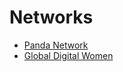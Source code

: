 # Networks
* [Panda Network](http://www.we-are-panda.com/)
* [Global Digital Women](https://global-digital-women.com/)
